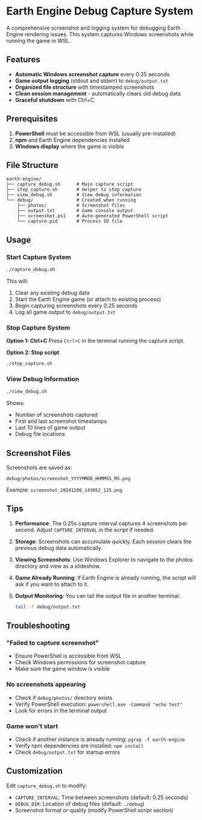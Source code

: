 # Earth Engine Debug Capture System

A comprehensive screenshot and logging system for debugging Earth Engine rendering issues. This system captures Windows screenshots while running the game in WSL.

## Features

- **Automatic Windows screenshot capture** every 0.25 seconds
- **Game output logging** (stdout and stderr) to `debug/output.txt`
- **Organized file structure** with timestamped screenshots
- **Clean session management** - automatically clears old debug data
- **Graceful shutdown** with Ctrl+C

## Prerequisites

1. **PowerShell** must be accessible from WSL (usually pre-installed)
2. **npm** and Earth Engine dependencies installed
3. **Windows display** where the game is visible

## File Structure

```
earth-engine/
├── capture_debug.sh      # Main capture script
├── stop_capture.sh       # Helper to stop capture
├── view_debug.sh         # View debug information
└── debug/                # Created when running
    ├── photos/           # Screenshot files
    ├── output.txt        # Game console output
    ├── screenshot.ps1    # Auto-generated PowerShell script
    └── capture.pid       # Process ID file
```

## Usage

### Start Capture System

```bash
./capture_debug.sh
```

This will:
1. Clear any existing debug data
2. Start the Earth Engine game (or attach to existing process)
3. Begin capturing screenshots every 0.25 seconds
4. Log all game output to `debug/output.txt`

### Stop Capture System

**Option 1: Ctrl+C**
Press `Ctrl+C` in the terminal running the capture script.

**Option 2: Stop script**
```bash
./stop_capture.sh
```

### View Debug Information

```bash
./view_debug.sh
```

Shows:
- Number of screenshots captured
- First and last screenshot timestamps
- Last 10 lines of game output
- Debug file locations

## Screenshot Files

Screenshots are saved as:
```
debug/photos/screenshot_YYYYMMDD_HHMMSS_MS.png
```

Example: `screenshot_20241206_143052_125.png`

## Tips

1. **Performance**: The 0.25s capture interval captures 4 screenshots per second. Adjust `CAPTURE_INTERVAL` in the script if needed.

2. **Storage**: Screenshots can accumulate quickly. Each session clears the previous debug data automatically.

3. **Viewing Screenshots**: Use Windows Explorer to navigate to the photos directory and view as a slideshow.

4. **Game Already Running**: If Earth Engine is already running, the script will ask if you want to attach to it.

5. **Output Monitoring**: You can tail the output file in another terminal:
   ```bash
   tail -f debug/output.txt
   ```

## Troubleshooting

### "Failed to capture screenshot"
- Ensure PowerShell is accessible from WSL
- Check Windows permissions for screenshot capture
- Make sure the game window is visible

### No screenshots appearing
- Check if `debug/photos/` directory exists
- Verify PowerShell execution: `powershell.exe -Command "echo test"`
- Look for errors in the terminal output

### Game won't start
- Check if another instance is already running: `pgrep -f earth-engine`
- Verify npm dependencies are installed: `npm install`
- Check `debug/output.txt` for startup errors

## Customization

Edit `capture_debug.sh` to modify:
- `CAPTURE_INTERVAL`: Time between screenshots (default: 0.25 seconds)
- `DEBUG_DIR`: Location of debug files (default: `./debug`)
- Screenshot format or quality (modify PowerShell script section)